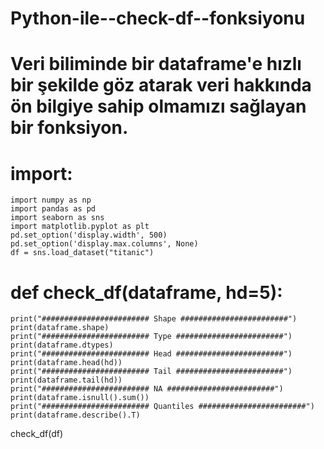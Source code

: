 # Python-ile--check-df--fonksiyonu
# Veri biliminde bir dataframe'e hızlı bir şekilde göz atarak veri hakkında ön bilgiye sahip olmamızı sağlayan bir fonksiyon.
# import:
    import numpy as np
    import pandas as pd
    import seaborn as sns
    import matplotlib.pyplot as plt
    pd.set_option('display.width', 500)
    pd.set_option('display.max.columns', None)
    df = sns.load_dataset("titanic")

# def check_df(dataframe, hd=5):
    print("######################## Shape ########################")
    print(dataframe.shape)
    print("######################## Type ########################")
    print(dataframe.dtypes)
    print("######################## Head ########################")
    print(dataframe.head(hd))
    print("######################## Tail ########################")
    print(dataframe.tail(hd))
    print("######################## NA ########################")
    print(dataframe.isnull().sum())
    print("######################## Quantiles ########################")
    print(dataframe.describe().T)

check_df(df)

